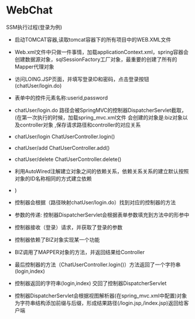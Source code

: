 # WebChat
SSM执行过程(登录为例)
- 启动TOMCAT容器,读取tomcat容器下的所有项目中的WEB.XML文件
- Web.xml文件中只做一件事情，加载applicationContext.xml，spring容器会创建数据源对象，sqlSessionFactory工厂对象，最重要的创建了所有的Mapper代理对象

- 访问LOING.JSP页面，并填写登录ID和密码，点击登录按钮(chatUser/login.do)
- 表单中的控件元素名称:userid,password
- chatUser/login.do 路径会被SpringMVC的控制器DispatcherServlet截取，(在第一次执行的时候，加载spring_mvc.xml文件 会创建的对象是:biz对象以及controller对象  ,保存请求路径和controller的对应关系
- chatUser/login     ChatUserController.login()
- chatUser/add     ChatUserController.add()
- chatUser/delete     ChatUserController.delete()
- 利用AutoWired注解建立对象之间的依赖关系，依赖关系关系的建立默认按照对象的ID名称相同的方式建立依赖
- )

- 控制器会根据（路径映射chatUser/login.do）找到对应的控制器的方法
- 参数的传递: 控制器DispatcherServlet会根据表单参数填充到方法中的形参中

- 控制器接收（登录）请求，并获取了登录的参数
- 控制器依赖了BIZ对象实现某一个功能
- BIZ调用了MAPPER对象的方法，并返回结果给Controller
- 最后控制器的方法（ChatUserController.login()）方法返回了一个字符串(login,index)
- 控制器返回的字符串(login,index) 交回了控制器DispatcherServlet
- 控制器DispatcherServlet会根据视图解析器(在spring_mvc.xml中配置)对象为字符串结构添加前缀与后缀，形成结果路径(/login.jsp,/index.jsp)返回给客户端
